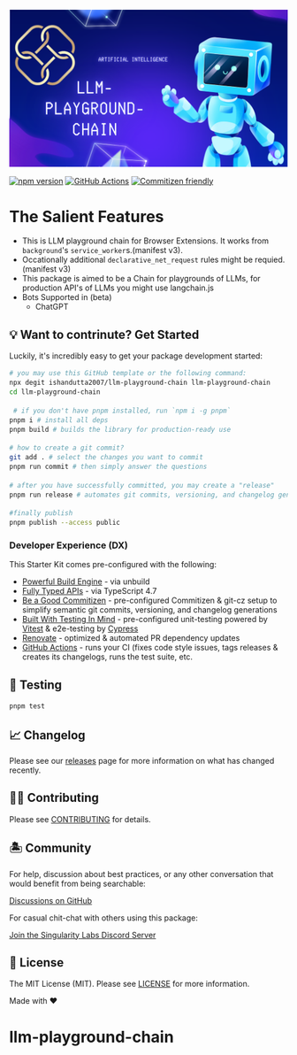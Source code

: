 <p align="center"><img src=".github/art/cover_ts_starter.png" alt="Social Card of TypeScript Starter"></p>

[![npm version][npm-version-src]][npm-version-href]
[![GitHub Actions][github-actions-src]][github-actions-href]
[![Commitizen friendly](https://img.shields.io/badge/commitizen-friendly-brightgreen.svg)](http://commitizen.github.io/cz-cli/)
<!-- [![npm downloads][npm-downloads-src]][npm-downloads-href] -->
<!-- [![Codecov][codecov-src]][codecov-href] -->

# The Salient Features

- This is LLM playground chain for Browser Extensions. It works from `background`'s `service_worker`s.(manifest v3).
- Occationally additional `declarative_net_request` rules might be requied.(manifest v3)
- This package is aimed to be a Chain for playgrounds of LLMs, for production API's of LLMs you might use langchain.js
- Bots Supported in (beta)
  - ChatGPT
## 💡 Want to contrinute? Get Started

Luckily, it's incredibly easy to get your package development started:

```bash
# you may use this GitHub template or the following command:
npx degit ishandutta2007/llm-playground-chain llm-playground-chain
cd llm-playground-chain

 # if you don't have pnpm installed, run `npm i -g pnpm`
pnpm i # install all deps
pnpm build # builds the library for production-ready use

# how to create a git commit?
git add . # select the changes you want to commit
pnpm run commit # then simply answer the questions

# after you have successfully committed, you may create a "release"
pnpm run release # automates git commits, versioning, and changelog generations

#finally publish
pnpm publish --access public
```

### Developer Experience (DX)

This Starter Kit comes pre-configured with the following:

- [Powerful Build Engine](https://github.com/unjs/unbuild) - via unbuild
- [Fully Typed APIs](https://www.typescriptlang.org/) - via TypeScript 4.7
- [Be a Good Commitizen](https://www.npmjs.com/package/git-cz) - pre-configured Commitizen & git-cz setup to simplify semantic git commits, versioning, and changelog generations
- [Built With Testing In Mind](https://github.com/vitest-dev/vitest) - pre-configured unit-testing powered by [Vitest](https://github.com/vitest-dev/vitest) & e2e-testing by [Cypress](https://cypress.io/)
- [Renovate](https://renovatebot.com/) - optimized & automated PR dependency updates
- [GitHub Actions](https://github.com/features/actions) - runs your CI (fixes code style issues, tags releases & creates its changelogs, runs the test suite, etc.

## 🧪 Testing

```bash
pnpm test
```

## 📈 Changelog

Please see our [releases](https://github.com/meemalabs/ts-starter/releases) page for more information on what has changed recently.

## 💪🏼 Contributing

Please see [CONTRIBUTING](.github/CONTRIBUTING.md) for details.

## 🏝 Community

For help, discussion about best practices, or any other conversation that would benefit from being searchable:

[Discussions on GitHub](https://github.com/ishandutta2007/llm-playground-chain/discussions)

For casual chit-chat with others using this package:

[Join the Singularity Labs Discord Server](https://discord.com/invite/jc4xtF58Ve)
## 📄 License

The MIT License (MIT). Please see [LICENSE](LICENSE.md) for more information.

Made with ❤️

<!-- Badges -->
[npm-version-src]: https://img.shields.io/npm/v/llm-playground-chain?style=flat-square
[npm-version-href]: https://npmjs.com/package/llm-playground-chain

[npm-downloads-src]: https://img.shields.io/npm/dm/llm-playground-chain?style=flat-square
[npm-downloads-href]: https://npmjs.com/package/llm-playground-chain

[github-actions-src]: https://img.shields.io/github/workflow/status/ishandutta2007/llm-playground-chain/CI/main?style=flat-square
[github-actions-href]: https://github.com/ishandutta2007/llm-playground-chain/actions?query=workflow%3Aci

<!-- [codecov-src]: https://img.shields.io/codecov/c/gh/ishandutta2007/llm-playground-chain/main?style=flat-square
[codecov-href]: https://codecov.io/gh/ishandutta2007/llm-playground-chain -->
# llm-playground-chain
